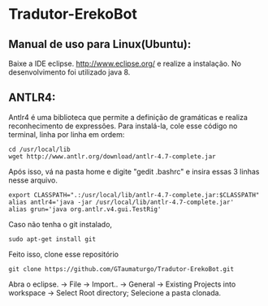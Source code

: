 # Tradutor-ErekoBot

Manual de uso para Linux(Ubuntu):
--------------
Baixe a IDE eclipse. http://www.eclipse.org/ e realize a instalação. No desenvolvimento foi utilizado java 8.

ANTLR4:
-------

Antlr4 é uma biblioteca que permite a definição de gramáticas e realiza reconhecimento de expressões. Para instalá-la, cole esse código no terminal, linha por linha em ordem:

```
cd /usr/local/lib
wget http://www.antlr.org/download/antlr-4.7-complete.jar
```
Após isso, vá na pasta home e digite "gedit .bashrc"
e insira essas 3 linhas nesse arquivo.
```
export CLASSPATH=".:/usr/local/lib/antlr-4.7-complete.jar:$CLASSPATH"
alias antlr4='java -jar /usr/local/lib/antlr-4.7-complete.jar'
alias grun='java org.antlr.v4.gui.TestRig'
```

Caso não tenha o git instalado,
```
sudo apt-get install git
```

Feito isso, clone esse repositório

```
git clone https://github.com/GTaumaturgo/Tradutor-ErekoBot.git
```

Abra o eclipse. -> File -> Import.. -> General -> Existing Projects into workspace -> Select Root directory;
Selecione a pasta clonada.
